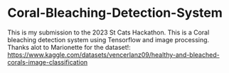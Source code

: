 # Coral-Bleaching-Detection-System
This is my submission to the 2023 St Cats Hackathon. This is a Coral bleaching detection system using Tensorflow and image processing.
Thanks alot to Marionette for the dataset!:
https://www.kaggle.com/datasets/vencerlanz09/healthy-and-bleached-corals-image-classification
